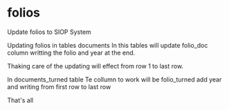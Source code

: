 # folios
Update folios to SIOP System


Updating folios in tables documents 
  In this tables will update folio_doc column writting the folio and year at the end.
  
  Thaking care of the updating will effect from row 1 to last row.
  
In documents_turned table 
  Te collumn to work will be folio_turned add year and writing from first row to last row
  

That's all

